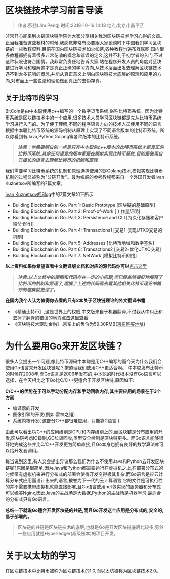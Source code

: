 # 区块链技术学习前言导读
> 作者:彭劲(Jim.Peng) 时间:2018-10-16 14:18 地点:北京市昌平区

非常开心能来到火链区块链学院为大家分享相关我对区块链技术学习心得的文章。正当我准备这些教材的时候,我感觉非常有必要跟大家谈谈时下中国我们学习区块链的一些教程资料,目前在国内区块链技术如火如荼,各种教程也遍布互联网,国内很多教程都拥有着很多非常花哨的概念和错误的定义,这并不利于初学者的入门,不过这种状况也符合国情。我非常负责任地告诉大家,站在程序开发人员的角度对区块链进行学习和理解这才是真正正确的学习方向,从技术层面出发去理解区块链技术遇不到太多花哨的概念,并能从真正意义上明白区块链技术底层的原理和应用的方向,对市面上一些说法和理论做到真正的去伪存真。

## 关于比特币的学习
BitCoin是由中本聪使用c++编写的一个数字货币系统,俗称比特币系统。因为比特币系统是区块链技术中的一个应用,很多技术人员学习区块链都是先从比特币系统学习进行入门的。为了便于理解,不同的程序语言方向的技术人员使用不同的语言根据中本聪比特币系统的源码机制从原理上实现了不同语言版本的比特币系统。所以你看到有Java,Python,Golang等各种版本的比特币系统。

> ***注意：你需要明白的一点是只有中本聪的c++版本的比特币系统才是真正的比特币系统,其余任何语言的版本都是在模拟实现比特币系统,目的是使用自己擅长的语言去理解比特币的机制和原理***

我们需要学习比特币系统的机制和原理选择使用的是Golang技术,模拟实现比特币机制的过程又被称为"公链开发"。最为权威的参考教程都来自一个外国开发者Ivan Kuznetsov所编写的7篇文章。

[Ivan Kuznetsov的Blog](https://jeiwan.cc/)中的7篇文章如下所示:

* Building Blockchain in Go. Part 1: Basic Prototype [区块链的基础原型]
* Building Blockchain in Go. Part 2: Proof-of-Work [工作量证明]
* Building Blockchain in Go. Part 3: Persistence and CLI [持久化存储和客户端命令行]]
* Building Blockchain in Go. Part 4: Transactions1 [交易1-实现UTXO交易的机制]
* Building Blockchain in Go. Part 5: Addresses [比特币地址和数字签名]   
* Building Blockchain in Go. Part 6: Transactions2 [交易2-优化UTXO交易]
* Building Blockchain in Go. Part 7: NetWork  [模拟比特币网络]

**以上资料如果你希望查看中文翻译版文档和对应的源代码你可以**[点击这里](https://github.com/pengjim520golang/blockchain-tutorial/tree/master/%E6%AF%94%E7%89%B9%E5%B8%81%E6%9D%83%E5%A8%81%E6%95%99%E6%9D%90/Golang%E5%AE%9E%E7%8E%B0%E6%AF%94%E7%89%B9%E5%B8%81/)

> ***注意:以上文档中的画图和代码存在一定的小问题,但已经能够很好地解释了比特币的机制和原理了,理解了上述的代码再去看其他相关比特币理论书籍你的理解就更深了。***

**在国内我个人认为值得你去看的只有2本关于区块链理论的外文翻译书籍**

* 《精通比特币》,这是世界上的权威,中文版来自于机器翻译,不过我从中纠正和去掉了翻译的错误的地方[点击这里查看](https://github.com/pengjim520golang/blockchain-tutorial/tree/master/%E6%AF%94%E7%89%B9%E5%B8%81%E6%9D%83%E5%A8%81%E6%95%99%E6%9D%90/%E7%B2%BE%E9%80%9A%E6%AF%94%E7%89%B9%E5%B8%81)
* 《区块链技术驱动金融》,京东上的售价为59.30RMB([京东购买地址](https://item.jd.com/12014042.html))

# 为什么要用Go来开发区块链？

很多人会提出一个问题,像比特币源码中本聪是用C++编写的而今天为什么我们会使用Go语言来开发区块链呢？按道理我们使用C++更适合啊。
中本聪发布比特币的时候在2008年,而Go语言是2009年发布的,中本聪的时代根本没有Go语言可以选择，在今天相比之下Go比C/C++更适合于开发区块链,原因如下:

**C/C++的优势在于可以手动分配内存和手动回收内存,其主要应用的场景在于3个方面**

* 编译器的开发
* 图像引擎的开发(例如:雷神之锤)
* 系统内核开发( 这部分C++都很难应用，只能靠C语言 )


由此可以看出C/C++的应用级别是CPU和内存级别上的,而区块链是分布应用的开发,区块链考虑IO级别,GC垃圾回收,类型安全控制是区块链更多。而Go语言能够很好地完成这些并比C/C++开发更为简单直接,且Go本身也拥有良好的数学算法库可以给开发者调用。


每当说到这里,有人又会提出异议那么我们为什么不使用Java和Python去开发区块链呢?原因是很简单,因为Java和Python都需要运行在虚拟机之上,在部署分布式的时候带有虚拟机来进行分布式的部署会使得开发变得极其复杂,而Go语言是应云计算分布式应用而设计出来的语言,被誉为下一代的云计算语言,它的文件是可执行性的并不需要携带虚拟机就能直接部署,且Go语言使用net包实现的服务器和分布式可以媲美Nginx,因此Java的主战场是大数据,Python的主战场是机器学习,最适合的分布式只有Go语言。


**总结一下就说Go适合开发区块链的共链,而且Go开发这个应用是分布式的,安全的,易于部署的。**
> 区块链的共链是区块链技术的底层,也就是Go是开发区块链底层比较多,另外一些应用就是Hyperledger(超级账本)的项目开发。

# 关于以太坊的学习

在区块链技术中比特币被称为区块链技术的1.0,而以太坊被称为区块链技术2.0。
